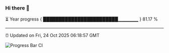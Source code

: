 ### Hi there 👋

⏳ Year progress { ████████████████████████▁▁▁▁▁▁ } 81.17 %

---

⏰ Updated on Fri, 24 Oct 2025 06:18:57 GMT

![Progress Bar CI](https://github.com/code-lakshay/GitHub-Actions-Demo/workflows/Progress%20Bar%20CI/badge.svg)
